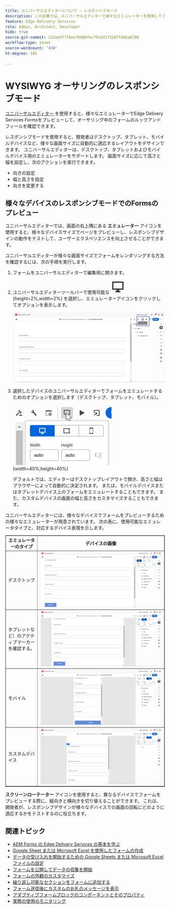 ```yaml
---
title: ユニバーサルエディターについて – レスポンシブモード
description: この記事では、ユニバーサルエディターで様々なエミュレーターを使用してフォームをプレビューし、オーサリング中のルックアンドフィールを視覚化する方法について説明します。
feature: Edge Delivery Services
role: Admin, Architect, Developer
hide: true
source-git-commit: 222ee977f6ee76908fecf9cb3171287fddba8790
workflow-type: tm+mt
source-wordcount: '430'
ht-degree: 18%

---
```



# WYSIWYG オーサリングのレスポンシブモード

[ ユニバーサルエディター ](/help/edge/docs/forms/universal-editor/overview-universal-editor-for-edge-delivery-services-for-forms.md) を使用すると、様々なエミュレーターでEdge Delivery Services Formsをプレビューして、オーサリング中のフォームのルックアンドフィールを確認できます。

レスポンシブモードを使用すると、開発者はデスクトップ、タブレット、モバイルデバイスなど、様々な画面サイズに自動的に適応するレイアウトをデザインできます。 ユニバーサルエディターは、デスクトップ、タブレットおよびモバイルデバイス用のエミュレーターをサポートします。 画面サイズに応じて高さと幅を設定し、次のアクションを実行できます。
* 向きの設定
* 幅と高さを指定
* 向きを変更する

## 様々なデバイスのレスポンシブモードでのFormsのプレビュー

ユニバーサルエディターでは、画面の右上隅にある **エミュレーター** アイコンを使用すると、様々なデバイスサイズでページをプレビューし、レスポンシブデザインの動作をテストして、ユーザーエクスペリエンスを向上させることができます。

ユニバーサルエディターが様々な画面サイズでフォームをレンダリングする方法を確認するには、次の手順を実行します。

1. フォームをユニバーサルエディターで編集用に開きます。
1. ユニバーサルエディターツールバーで使用可能な ![ エミュレーターアイコン ](/help/edge/docs/forms/universal-editor/assets/emulator.png){height=2%,width=2%} を選択し、エミュレーターアイコンをクリックしてオプションを表示します。

   ![ レスポンシブモード ](/help/edge/docs/forms/universal-editor/assets/universal-editor-emulator.png)

1. 選択したデバイスのユニバーサルエディターでフォームをエミュレートするためのオプションを選択します（デスクトップ、タブレット、モバイル）。

   ![ レスポンシブモード ](/help/edge/docs/forms/universal-editor/assets/ue-responsivemode.png){width=40%,height=40%}

   デフォルトでは、エディターはデスクトップレイアウトで開き、高さと幅はブラウザーによって自動的に決定されます。 または、モバイルデバイスまたはタブレットデバイス上のフォームをエミュレートすることもできます。 また、カスタムデバイスの画面の幅と高さをカスタマイズすることもできます。

ユニバーサルエディターには、様々なデバイスでフォームをプレビューするための様々なエミュレーターが用意されています。 次の表に、使用可能なエミュレータタイプと、対応するデバイス表現を示します。

<table border="1" style="text-align:" left; border-collapse: collapse;">
    <tr>
        <th style="width: 20%">エミュレーターのタイプ</th>
        <th style="width: 80%">デバイスの画像</th>
    </tr>
    <tr>
        <td style="width: 20%">デスクトップ</td>
        <td style="width: 80%"><img src="/help/edge/docs/forms/universal-editor/assets/universal-editor-desktop.png" alt="デスクトップエミュレーター" style="width: auto; height: auto"></td>
    </tr>
    <tr>
        <td style="width: 20%">タブレットなど）のアクティブマーカーを確認する。</td>
        <td style="width: 80%"><img src="/help/edge/docs/forms/universal-editor/assets/universal-editor-tab.png" alt="タブレットエミュレーター" style="width: auto; height: auto"></td>
    </tr>
    <tr>
        <td style="width: 20%">モバイル</td>
        <td style="width: 80%"><img src="/help/edge/docs/forms/universal-editor/assets/universal-editor-mobile.png" alt="モバイルエミュレーター" style="width: auto; height: auto"></td>
    </tr>
    <tr>
        <td style="width: 20%">カスタムデバイス</td>
        <td style="width: 80%"><img src="/help/edge/docs/forms/universal-editor/assets/universal-editor-custom.png" alt="カスタムデバイスエミュレーター" style="width: auto; height: auto"></td>
    </tr>
</table>

**スクリーンローテーター** アイコンを使用すると、異なるデバイスでフォームをプレビューする際に、縦向きと横向きを切り替えることができます。 これは、開発者が、レスポンシブデザインが様々なデバイスでの画面の回転にどのように適応するかをテストするのに役立ちます。

## 関連トピック

* [AEM Forms の Edge Delivery Services の基本を学ぶ](/help/edge/docs/forms/tutorial.md)
* [Google Sheet または Microsoft Excel を使用したフォームの作成](/help/edge/docs/forms/create-forms.md)
* [データの受け入れを開始するための Google Sheets または Microsoft Excel ファイルの設定](/help/edge/docs/forms/submit-forms.md)
* [フォームを公開してデータの収集を開始](/help/edge/docs/forms/publish-forms.md)
* [フォームの外観のカスタマイズ](/help/edge/docs/forms/style-theme-forms.md)
* [繰り返し可能なセクションをフォームに追加する](/help/edge/docs/forms/repeatable-forms.md)
* [フォーム送信後にカスタムのお礼のメッセージを表示](/help/edge/docs/forms/thank-you-page-form.md)
* [アダプティブフォームブロックのコンポーネントとそのプロパティ](/help/edge/docs/forms/form-components.md)
* [実際の使用のモニタリング](https://www.aem.live/developer/rum#authentication)


